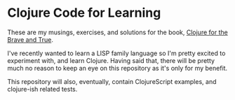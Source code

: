 # Clojure Code  for Learning

These are my musings, exercises, and solutions for the book, [Clojure for the Brave and True](https://www.braveclojure.com/).

I've recently wanted to learn a LISP family language so I'm pretty excited to experiment with, and learn Clojure. Having said that, there will be pretty much no reason to keep an eye on this repository as it's only for my benefit.

This repository will also, eventually, contain ClojureScript examples, and clojure-ish related tests.
